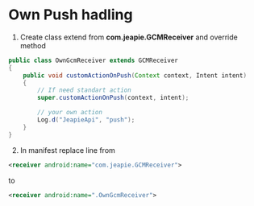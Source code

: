 Own Push hadling
================

1. Create class extend from <b>com.jeapie.GCMReceiver</b> and override method 

```java
public class OwnGcmReceiver extends GCMReceiver
{
    public void customActionOnPush(Context context, Intent intent)
    {
        // If need standart action
        super.customActionOnPush(context, intent);

        // your own action
        Log.d("JeapieApi", "push");
    }
}
```
2. In manifest replace line from 

```xml
<receiver android:name="com.jeapie.GCMReceiver">
```
to
```xml
<receiver android:name=".OwnGcmReceiver">
```
